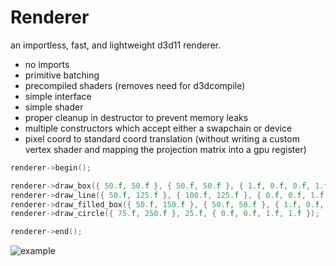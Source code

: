 # Renderer
 an importless, fast, and lightweight d3d11 renderer.
- no imports
- primitive batching
- precompiled shaders (removes need for d3dcompile)
- simple interface
- simple shader
- proper cleanup in destructor to prevent memory leaks
- multiple constructors which accept either a swapchain or device
- pixel coord to standard coord translation (without writing a custom vertex shader and mapping the projection matrix into a gpu register)

```cpp
renderer->begin();

renderer->draw_box({ 50.f, 50.f }, { 50.f, 50.f }, { 1.f, 0.f, 0.f, 1.f });
renderer->draw_line({ 50.f, 125.f }, { 100.f, 125.f }, { 0.f, 0.f, 1.f, 1.f });
renderer->draw_filled_box({ 50.f, 150.f }, { 50.f, 50.f }, { 1.f, 0.f, 0.f, 1.f });
renderer->draw_circle({ 75.f, 250.f }, 25.f, { 0.f, 0.f, 1.f, 1.f });

renderer->end();
```

![example](https://i.gyazo.com/8ca850b043462dd044657da58ddc5830.png)

